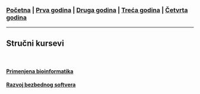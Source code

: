 ### [Početna](../README.md) | [Prva godina](../main_pages/prva.md) | [Druga godina](../main_pages/druga.md) | [Treća godina](../main_pages/treca.md) | [Četvrta godina](../main_pages/cetvrta.md)

---

## Stručni kursevi

<br>

#### [Primenjena bioinformatika](./pbi.md)

#### [Razvoj bezbednog softvera](./rbs.md)
